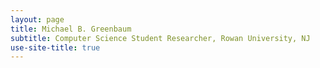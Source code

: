 ```yaml
---
layout: page
title: Michael B. Greenbaum
subtitle: Computer Science Student Researcher, Rowan University, NJ
use-site-title: true
---
```


